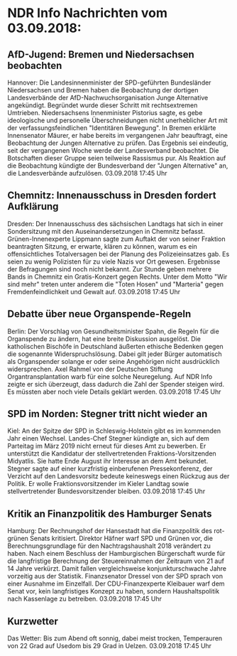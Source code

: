 # NDR Info Nachrichten vom 03.09.2018:


## AfD-Jugend: Bremen und Niedersachsen beobachten
Hannover: Die Landesinnenminister der SPD-geführten Bundesländer Niedersachsen und Bremen haben die Beobachtung der dortigen Landesverbände der AfD-Nachwuchsorganisation Junge Alternative angekündigt. Begründet wurde dieser Schritt mit rechtsextremen Umtrieben. Niedersachsens Innenminister Pistorius sagte, es gebe ideologische und personelle Überschneidungen nicht unerheblicher Art mit der verfassungsfeindlichen "Identitären Bewegung". In Bremen erklärte Innensenator Mäurer, er habe bereits im vergangenen Jahr beauftragt, eine Beobachtung der Jungen Alternative zu prüfen. Das Ergebnis sei eindeutig, seit der vergangenen Woche werde der Landesverband beobachtet. Die Botschaften dieser Gruppe seien teilweise Rassismus pur. Als Reaktion auf die Beobachtung kündigte der Bundesverband der "Jungen Alternative" an, die Landesverbände aufzulösen. 03.09.2018 17:45 Uhr 

## Chemnitz: Innenausschuss in Dresden fordert Aufklärung
Dresden: Der Innenausschuss des sächsischen Landtags hat sich in einer Sondersitzung mit den Auseinandersetzungen in Chemnitz befasst. Grünen-Innenexperte Lippmann sagte zum Auftakt der von seiner Fraktion beantragten Sitzung, er erwarte, klären zu können, warum es ein offensichtliches Totalversagen bei der Planung des Polizeieinsatzes gab. Es seien zu wenig Polizisten für zu viele Nazis vor Ort gewesen. Ergebnisse der Befragungen sind noch nicht bekannt. Zur Stunde geben mehrere Bands in Chemnitz ein Gratis-Konzert gegen Rechts. Unter dem Motto "Wir sind mehr" treten unter anderem die "Toten Hosen" und "Marteria" gegen Fremdenfeindlichkeit und Gewalt auf. 03.09.2018 17:45 Uhr 

## Debatte über neue Organspende-Regeln
Berlin: Der Vorschlag von Gesundheitsminister Spahn, die Regeln für die Organspende zu ändern, hat eine breite Diskussion ausgelöst. Die katholischen Bischöfe in Deutschland äußerten ethische Bedenken gegen die sogenannte Widerspruchslösung. Dabei gilt jeder Bürger automatisch als Organspender solange er oder seine Angehörigen nicht ausdrücklich widersprechen. Axel Rahmel von der Deutschen Stiftung Organtransplantation warb für eine solche Neuregelung. Auf NDR Info zeigte er sich überzeugt, dass dadurch die Zahl der Spender steigen wird. Es müssten aber noch viele Details geklärt werden. 03.09.2018 17:45 Uhr 

## SPD im Norden: Stegner tritt nicht wieder an
Kiel: An der Spitze der SPD in Schleswig-Holstein gibt es im kommenden Jahr einen Wechsel. Landes-Chef Stegner kündigte an, sich auf dem Parteitag im März 2019 nicht erneut für dieses Amt zu bewerben. Er unterstützt die Kandidatur der stellvertretenden Fraktions-Vorsitzenden Midyatlis. Sie hatte Ende August ihr Interesse an dem Amt bekundet. Stegner sagte auf einer kurzfristig einberufenen Pressekonferenz, der Verzicht auf den Landesvorsitz bedeute keineswegs einen Rückzug aus der Politik. Er wolle Fraktionsvorsitzender im Kieler Landtag sowie stellvertretender Bundesvorsitzender bleiben. 03.09.2018 17:45 Uhr 

## Kritik an Finanzpolitik des Hamburger Senats
Hamburg: Der Rechnungshof der Hansestadt hat die Finanzpolitik des rot-grünen Senats kritisiert. Direktor Häfner warf SPD und Grünen vor, die Berechnungsgrundlage für den Nachtragshaushalt 2018 verändert zu haben. Nach einem Beschluss der Hamburgischen Bürgerschaft wurde für die langfristige Berechnung der Steuereinnahmen der Zeitraum von 21 auf 14 Jahre verkürzt. Damit fallen vergleichsweise konjunkturschwache Jahre vorzeitig aus der Statistik. Finanzsenator Dressel von der SPD sprach von einer Ausnahme im Einzelfall. Der CDU-Finanzexperte Kleibauer warf dem Senat vor, kein langfristiges Konzept zu haben, sondern Haushaltspolitik nach Kassenlage zu betreiben. 03.09.2018 17:45 Uhr 

## Kurzwetter
Das Wetter: Bis zum Abend oft sonnig, dabei meist trocken, Temperauren von 22 Grad auf Usedom bis 29 Grad in Uelzen. 03.09.2018 17:45 Uhr 
